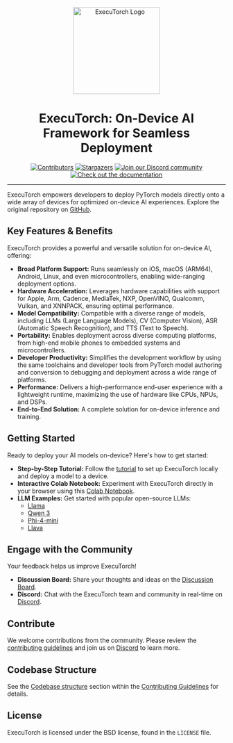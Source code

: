 <div align="center">
  <img src="docs/source/_static/img/et-logo.png" alt="ExecuTorch Logo" width="200">
  <h1>ExecuTorch: On-Device AI Framework for Seamless Deployment</h1>
</div>

<div align="center">
  <a href="https://github.com/pytorch/executorch/graphs/contributors"><img src="https://img.shields.io/github/contributors/pytorch/executorch?style=for-the-badge&color=blue" alt="Contributors"></a>
  <a href="https://github.com/pytorch/executorch/stargazers"><img src="https://img.shields.io/github/stars/pytorch/executorch?style=for-the-badge&color=blue" alt="Stargazers"></a>
  <a href="https://discord.gg/Dh43CKSAdc"><img src="https://img.shields.io/badge/Discord-Join%20Us-purple?logo=discord&logoColor=white&style=for-the-badge" alt="Join our Discord community"></a>
  <a href="https://pytorch.org/executorch/main/index"><img src="https://img.shields.io/badge/Documentation-000?logo=googledocs&logoColor=FFE165&style=for-the-badge" alt="Check out the documentation"></a>
  <hr>
</div>

ExecuTorch empowers developers to deploy PyTorch models directly onto a wide array of devices for optimized on-device AI experiences.  Explore the original repository on [GitHub](https://github.com/pytorch/executorch).

## Key Features & Benefits

ExecuTorch provides a powerful and versatile solution for on-device AI, offering:

*   **Broad Platform Support:**  Runs seamlessly on iOS, macOS (ARM64), Android, Linux, and even microcontrollers, enabling wide-ranging deployment options.
*   **Hardware Acceleration:**  Leverages hardware capabilities with support for Apple, Arm, Cadence, MediaTek, NXP, OpenVINO, Qualcomm, Vulkan, and XNNPACK, ensuring optimal performance.
*   **Model Compatibility:** Compatible with a diverse range of models, including LLMs (Large Language Models), CV (Computer Vision), ASR (Automatic Speech Recognition), and TTS (Text to Speech).
*   **Portability:** Enables deployment across diverse computing platforms, from high-end mobile phones to embedded systems and microcontrollers.
*   **Developer Productivity:** Simplifies the development workflow by using the same toolchains and developer tools from PyTorch model authoring and conversion to debugging and deployment across a wide range of platforms.
*   **Performance:** Delivers a high-performance end-user experience with a lightweight runtime, maximizing the use of hardware like CPUs, NPUs, and DSPs.
*   **End-to-End Solution:**  A complete solution for on-device inference and training.

## Getting Started

Ready to deploy your AI models on-device?  Here's how to get started:

*   **Step-by-Step Tutorial:**  Follow the [tutorial](https://pytorch.org/executorch/stable/getting-started.html) to set up ExecuTorch locally and deploy a model to a device.
*   **Interactive Colab Notebook:**  Experiment with ExecuTorch directly in your browser using this [Colab Notebook](https://colab.research.google.com/drive/1qpxrXC3YdJQzly3mRg-4ayYiOjC6rue3?usp=sharing).
*   **LLM Examples:**  Get started with popular open-source LLMs:
    *   [Llama](examples/models/llama/README.md)
    *   [Qwen 3](examples/models/qwen3/README.md)
    *   [Phi-4-mini](examples/models/phi_4_mini/README.md)
    *   [Llava](examples/models/llava/README.md)

## Engage with the Community

Your feedback helps us improve ExecuTorch!

*   **Discussion Board:** Share your thoughts and ideas on the [Discussion Board](https://github.com/pytorch/executorch/discussions).
*   **Discord:**  Chat with the ExecuTorch team and community in real-time on [Discord](https://discord.gg/Dh43CKSAdc).

## Contribute

We welcome contributions from the community. Please review the [contributing guidelines](CONTRIBUTING.md) and join us on [Discord](https://discord.gg/Dh43CKSAdc) to learn more.

## Codebase Structure

See the [Codebase structure](CONTRIBUTING.md#codebase-structure) section within the [Contributing Guidelines](CONTRIBUTING.md) for details.

## License

ExecuTorch is licensed under the BSD license, found in the `LICENSE` file.